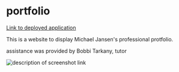 # portfolio

[Link to deployed application](https://wellheytheremj.github.io/portfolio/)

This is a website to display Michael Jansen's professional protfolio.

assistance was provided by Bobbi Tarkany, tutor

![description of screenshot link](./assets/)